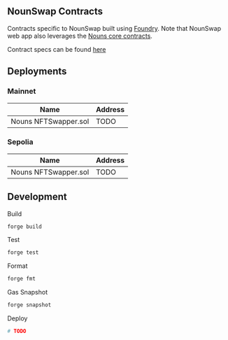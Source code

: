 ## NounSwap Contracts

Contracts specific to NounSwap built using [Foundry](https://book.getfoundry.sh). Note that NounSwap web app also leverages the [Nouns core contracts](https://github.com/nounsDAO/nouns-monorepo/tree/master/packages/nouns-contracts).

Contract specs can be found [here](./specs/)

## Deployments

### Mainnet

| Name                 | Address |
| -------------------- | ------- |
| Nouns NFTSwapper.sol | TODO    |

### Sepolia

| Name                 | Address |
| -------------------- | ------- |
| Nouns NFTSwapper.sol | TODO    |

## Development

Build
```bash
forge build
```

Test
```bash
forge test
```

Format
```bash
forge fmt
```

Gas Snapshot
```bash
forge snapshot
```

Deploy
```bash
# TODO
```
